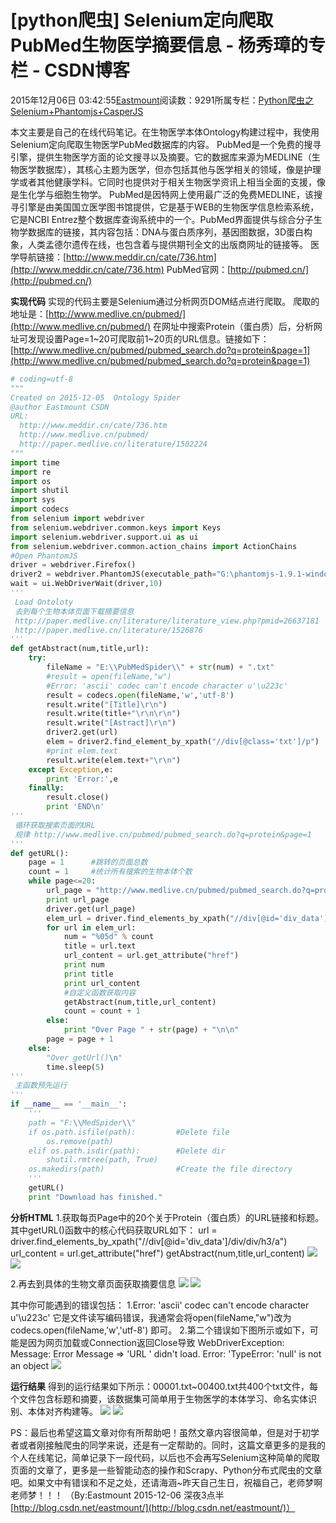 
# [python爬虫] Selenium定向爬取PubMed生物医学摘要信息 - 杨秀璋的专栏 - CSDN博客

2015年12月06日 03:42:55[Eastmount](https://me.csdn.net/Eastmount)阅读数：9291所属专栏：[Python爬虫之Selenium+Phantomjs+CasperJS](https://blog.csdn.net/column/details/eastmount-spider.html)



本文主要是自己的在线代码笔记。在生物医学本体Ontology构建过程中，我使用Selenium定向爬取生物医学PubMed数据库的内容。
PubMed是一个免费的搜寻引擎，提供生物医学方面的论文搜寻以及摘要。它的数据库来源为MEDLINE（生物医学数据库），其核心主题为医学，但亦包括其他与医学相关的领域，像是护理学或者其他健康学科。它同时也提供对于相关生物医学资讯上相当全面的支援，像是生化学与细胞生物学。
PubMed是因特网上使用最广泛的免费MEDLINE，该搜寻引擎是由美国国立医学图书馆提供，它是基于WEB的生物医学信息检索系统，它是NCBI
 Entrez整个数据库查询系统中的一个。PubMed界面提供与综合分子生物学数据库的链接，其内容包括：DNA与蛋白质序列，基因图数据，3D蛋白构象，人类孟德尔遗传在线，也包含着与提供期刊全文的出版商网址的链接等。
医学导航链接：[http://www.meddir.cn/cate/736.htm](http://www.meddir.cn/cate/736.htm)
PubMed官网：[http://pubmed.cn/](http://pubmed.cn/)

**实现代码**
实现的代码主要是Selenium通过分析网页DOM结点进行爬取。
爬取的地址是：[http://www.medlive.cn/pubmed/](http://www.medlive.cn/pubmed/)
在网址中搜索Protein（蛋白质）后，分析网址可发现设置Page=1~20可爬取前1~20页的URL信息。链接如下：
[http://www.medlive.cn/pubmed/pubmed_search.do?q=protein&page=1](http://www.medlive.cn/pubmed/pubmed_search.do?q=protein&page=1)
```python
# coding=utf-8
""" 
Created on 2015-12-05  Ontology Spider
@author Eastmount CSDN
URL:
  http://www.meddir.cn/cate/736.htm
  http://www.medlive.cn/pubmed/
  http://paper.medlive.cn/literature/1502224
"""
import time          
import re          
import os
import shutil
import sys
import codecs 
from selenium import webdriver      
from selenium.webdriver.common.keys import Keys      
import selenium.webdriver.support.ui as ui      
from selenium.webdriver.common.action_chains import ActionChains  
#Open PhantomJS
driver = webdriver.Firefox()
driver2 = webdriver.PhantomJS(executable_path="G:\phantomjs-1.9.1-windows\phantomjs.exe") 
wait = ui.WebDriverWait(driver,10)
'''
 Load Ontoloty
 去到每个生物本体页面下载摘要信息
 http://paper.medlive.cn/literature/literature_view.php?pmid=26637181
 http://paper.medlive.cn/literature/1526876
'''
def getAbstract(num,title,url):
    try:
        fileName = "E:\\PubMedSpider\\" + str(num) + ".txt"
        #result = open(fileName,"w")
        #Error: 'ascii' codec can't encode character u'\u223c'
        result = codecs.open(fileName,'w','utf-8') 
        result.write("[Title]\r\n")
        result.write(title+"\r\n\r\n")
        result.write("[Astract]\r\n")
        driver2.get(url)
        elem = driver2.find_element_by_xpath("//div[@class='txt']/p")
        #print elem.text
        result.write(elem.text+"\r\n")
    except Exception,e:    
        print 'Error:',e
    finally:
        result.close()
        print 'END\n'
'''
 循环获取搜索页面的URL
 规律 http://www.medlive.cn/pubmed/pubmed_search.do?q=protein&page=1
'''
def getURL():
    page = 1      #跳转的页面总数
    count = 1     #统计所有搜索的生物本体个数    
    while page<=20:
        url_page = "http://www.medlive.cn/pubmed/pubmed_search.do?q=protein&page="+str(page)
        print url_page
        driver.get(url_page)
        elem_url = driver.find_elements_by_xpath("//div[@id='div_data']/div/div/h3/a")
        for url in elem_url:
            num = "%05d" % count
            title = url.text
            url_content = url.get_attribute("href")
            print num
            print title
            print url_content
            #自定义函数获取内容
            getAbstract(num,title,url_content)
            count = count + 1
        else:
            print "Over Page " + str(page) + "\n\n"
        page = page + 1
    else:
        "Over getUrl()\n"
        time.sleep(5)
'''
 主函数预先运行
'''
if __name__ == '__main__':
    '''
    path = "F:\\MedSpider\\"
    if os.path.isfile(path):         #Delete file
        os.remove(path)
    elif os.path.isdir(path):        #Delete dir    
        shutil.rmtree(path, True)    
    os.makedirs(path)                #Create the file directory
    '''
    getURL()
    print "Download has finished."
```
**分析HTML**
1.获取每页Page中的20个关于Protein（蛋白质）的URL链接和标题。其中getURL()函数中的核心代码获取URL如下：
url = driver.find_elements_by_xpath("//div[@id='div_data']/div/div/h3/a")
url_content = url.get_attribute("href")
getAbstract(num,title,url_content)
![](https://img-blog.csdn.net/20151206031045620)
![](https://img-blog.csdn.net/20151206031155584)

2.再去到具体的生物文章页面获取摘要信息
![](https://img-blog.csdn.net/20151206031658467)
![](https://img-blog.csdn.net/20151206031804048)

其中你可能遇到的错误包括：
1.Error: 'ascii' codec can't encode character u'\u223c'
它是文件读写编码错误，我通常会将open(fileName,"w")改为codecs.open(fileName,'w','utf-8') 即可。
2.第二个错误如下图所示或如下，可能是因为网页加载或Connection返回Close导致
WebDriverException: Message: Error Message => 'URL ' didn't load. Error: 'TypeError: 'null' is not an object
![](https://img-blog.csdn.net/20151206032927250)

**运行结果**
得到的运行结果如下所示：00001.txt~00400.txt共400个txt文件，每个文件包含标题和摘要，该数据集可简单用于生物医学的本体学习、命名实体识别、本体对齐构建等。
![](https://img-blog.csdn.net/20151206033202607)
![](https://img-blog.csdn.net/20151206033240915)

PS：最后也希望这篇文章对你有所帮助吧！虽然文章内容很简单，但是对于初学者或者刚接触爬虫的同学来说，还是有一定帮助的。同时，这篇文章更多的是我的个人在线笔记，简单记录下一段代码，以后也不会再写Selenium这种简单的爬取页面的文章了，更多是一些智能动态的操作和Scrapy、Python分布式爬虫的文章吧。如果文中有错误和不足之处，还请海涵~昨天自己生日，祝福自己，老师梦啊老师梦！！！
（By:Eastmount 2015-12-06 深夜3点半[http://blog.csdn.net/eastmount/](http://blog.csdn.net/eastmount/)）


